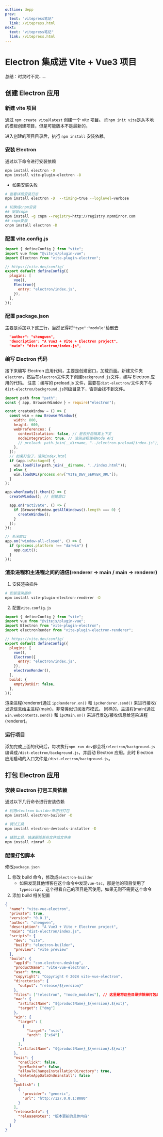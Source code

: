 ```yaml
---
outline: depp
prev:
  text: "vitepress笔记"
  link: /vitepress.html
next:
  text: "vitepress笔记"
  link: /vitepress.html
---
```


# Electron 集成进 Vite + Vue3 项目

总结：时灵时不灵......

## 创建 Electron 应用

### 新建 vite 项目

通过 `npm create vite@latest` 创建一个 vite 项目。
而`npm init vite`是从本地的模板创建项目，但是可能版本不是最新的。

进入创建的项目目录后，执行 `npm install` 安装依赖。

### 安装 Electron

通过以下命令进行安装依赖

```bash
npm install electron -D
npm install vite-plugin-electron -D
```

- 如果安装失败

```bash
# 查看详细安装日志
npm install electron -D  --timing=true --loglevel=verbose

# 切换成cnpm安装
## 安装cnpm
npm install -g cnpm --registry=http://registry.npmmirror.com
## cnpm安装
cnpm install electron -D
```

### 配置 vite.config.js

```js
import { defineConfig } from "vite";
import vue from "@vitejs/plugin-vue";
import Electron from "vite-plugin-electron";

// https://vite.dev/config/
export default defineConfig({
  plugins: [
    vue(),
    Electron({
      entry: "electron/index.js",
    }),
  ],
});
```

### 配置 package.json

主要是添加以下这三行，当然记得将`"type":"module"`给删去

```json
  "author": "shengwen",
  "description": "A Vue3 + Vite + Electron project",
  "main": "dist-electron/index.js",
```

### 编写 Electron 代码

<!-- 首先根据在`vite.config.js`中配置的`entry`路径，创建`electron/index.js`文件，然后编写 Electron 应用代码。 -->

接下来编写 Electron 应用代码，主要是创建窗口，加载页面。新建文件夹`electron`，然后在`electron`文件夹下创建`background.js`文件，编写 Electron 应用的代码。
注意：编写的 preload.js 文件，需要在`dist-electron/`文件夹下与`dist-electron/background.js`同级目录下，否则会找不到文件。

```js
import path from "path";
const { app, BrowserWindow } = require("electron");

const createWindow = () => {
  const win = new BrowserWindow({
    width: 800,
    height: 600,
    webPreferences: {
      contextIsolation: false, // 是否开启隔离上下文
      nodeIntegration: true, // 渲染进程使用Node API
      // preload: path.join(__dirname, "../electron-preload/index.js"), // 需要引用js文件
    },
  });
  // 如果打包了，渲染index.html
  if (app.isPackaged) {
    win.loadFile(path.join(__dirname, "../index.html"));
  } else {
    win.loadURL(process.env["VITE_DEV_SERVER_URL"]);
  }
};

app.whenReady().then(() => {
  createWindow(); // 创建窗口

  app.on("activate", () => {
    if (BrowserWindow.getAllWindows().length === 0) {
      createWindow();
    }
  });
});

// 关闭窗口
app.on("window-all-closed", () => {
  if (process.platform !== "darwin") {
    app.quit();
  }
});
```

### 渲染进程和主进程之间的通信(renderer -> main / main -> renderer)

1. 安装渲染插件

```bash
# 安装渲染插件
npm install vite-plugin-electron-renderer -D
```

2. 配置`vite.config.js`

```js
import { defineConfig } from "vite";
import vue from "@vitejs/plugin-vue";
import Electron from "vite-plugin-electron";
import electronRender from "vite-plugin-electron-renderer";

// https://vite.dev/config/
export default defineConfig({
  plugins: [
    vue(),
    Electron({
      entry: "electron/index.js",
    }),
    electronRender(),
  ],
  build: {
    emptyOutDir: false,
  },
});
```

渲染进程(renderer)通过 `ipcRenderer.on()` 和 `ipcRenderer.send()` 来进行接收/发送信息给主进程(main)，非常类似订阅发布模式。
同样的，主进程(main)通过`win.webcontents.send()` 和 `ipcMain.on()` 来进行发送/接收信息给渲染进程(renderer)。

### 运行项目

添加完成上面的代码后，每次执行`npm run dev`都会将`/electron/background.js`编译成`/dist-electron/background.js`，并启动 Electron 应用。此时 Electron 应用启动的入口文件是`/dist-electron/background.js`。

## 打包 Electron 应用

### 安装 Electron 打包工具依赖

通过以下几行命令进行安装依赖

```bash
# 利用electron-builder来进行打包
npm install electron-builder -D

# 调试工具
npm install electron-devtools-installer -D

# 辅助工具，快速删除某些文件或文件夹
npm install rimraf -D
```

### 配置打包脚本

修改`package.json`

1. 修改 build 命令，修改成`electron-builder`
   - 如果发现其他博客在这个命令中发现`vue-tsc`，那是他的项目使用了 `typescript`，这个得看自己的项目是否使用，如果无则不需要这个命令
2. 添加 build 相关配置

```json
{
  "name": "vite-vue-electron",
  "private": true,
  "version": "0.0.1",
  "author": "shengwen",
  "description": "A Vue3 + Vite + Electron project",
  "main": "dist-electron/index.js",
  "scripts": {
    "dev": "vite",
    "build": "electron-builder",
    "preview": "vite preview"
  },
  "build": {
    "appId": "com.electron.desktop",
    "productName": "vite-vue-electron",
    "asar": true,
    "copyright": "Copyright © 2024 vite-vue-electron",
    "directories": {
      "output": "release/${version}"
    },
    "files": ["!electron", "!node_modules"], // 这里是将这些目录排除掉打包成asar文件的
    "mac": {
      "artifactName": "${productName}_${version}.${ext}",
      "target": ["dmg"]
    },
    "win": {
      "target": [
        {
          "target": "nsis",
          "arch": ["x64"]
        }
      ],
      "artifactName": "${productName}_${version}.${ext}"
    },
    "nsis": {
      "oneClick": false,
      "perMachine": false,
      "allowToChangeInstallationDirectory": true,
      "deleteAppDataOnUninstall": false
    },
    "publish": [
      {
        "provider": "generic",
        "url": "http://127.0.0.1:8080"
      }
    ],
    "releaseInfo": {
      "releaseNotes": "版本更新的具体内容"
    }
  }
}
```
